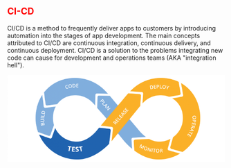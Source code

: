 ## <font color ='red'>CI-CD</font>
CI/CD is a method to frequently deliver apps to customers by introducing automation into the stages of app development. The main concepts attributed to CI/CD are continuous integration, continuous delivery, and continuous deployment. CI/CD is a solution to the problems integrating new code can cause for development and operations teams (AKA "integration hell").

<span style="display:block;text-align:center">![CI-CD](Assets/CI-CD.png)</span>